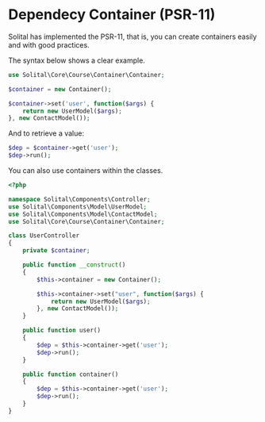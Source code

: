 # Dependecy Container (PSR-11)

Solital has implemented the PSR-11, that is, you can create containers easily and with good practices.

The syntax below shows a clear example.

```php
use Solital\Core\Course\Container\Container;

$container = new Container();

$container->set('user', function($args) {
    return new UserModel($args);
}, new ContactModel());
```

And to retrieve a value:

```php
$dep = $container->get('user');
$dep->run();
```

You can also use containers within the classes.

```php
<?php

namespace Solital\Components\Controller;
use Solital\Components\Model\UserModel;
use Solital\Components\Model\ContactModel;
use Solital\Core\Course\Container\Container;

class UserController
{
    private $container;

    public function __construct()
    {
        $this->container = new Container();

        $this->container->set("user", function($args) {
            return new UserModel($args);
        }, new ContactModel());
    }

    public function user()
    {
        $dep = $this->container->get('user');
        $dep->run();
    }

    public function container()
    {
        $dep = $this->container->get('user');
        $dep->run();
    }
}
```